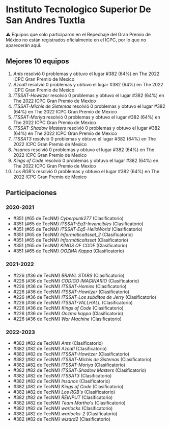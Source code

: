 # Instituto Tecnologico Superior De San Andres Tuxtla

:warning: Equipos que solo participaron en el Repechaje del Gran Premio de México no están registrados oficialmente en el ICPC, por lo que no aparecerán aquí.

## Mejores 10 equipos

1. _Ants_ resolvió 0 problemas y obtuvo el lugar #382 (64%) en The 2022 ICPC Gran Premio de Mexico
1. _Azcatl_ resolvió 0 problemas y obtuvo el lugar #382 (64%) en The 2022 ICPC Gran Premio de Mexico
1. _ITSSAT-Howitzer_ resolvió 0 problemas y obtuvo el lugar #382 (64%) en The 2022 ICPC Gran Premio de Mexico
1. _ITSSAT-Michis de Sistemas_ resolvió 0 problemas y obtuvo el lugar #382 (64%) en The 2022 ICPC Gran Premio de Mexico
1. _ITSSAT-Moriya_ resolvió 0 problemas y obtuvo el lugar #382 (64%) en The 2022 ICPC Gran Premio de Mexico
1. _ITSSAT-Shadow Masters_ resolvió 0 problemas y obtuvo el lugar #382 (64%) en The 2022 ICPC Gran Premio de Mexico
1. _ITSSAT3_ resolvió 0 problemas y obtuvo el lugar #382 (64%) en The 2022 ICPC Gran Premio de Mexico
1. _Insanos_ resolvió 0 problemas y obtuvo el lugar #382 (64%) en The 2022 ICPC Gran Premio de Mexico
1. _Kings of Code_ resolvió 0 problemas y obtuvo el lugar #382 (64%) en The 2022 ICPC Gran Premio de Mexico
1. _Los RGB's_ resolvió 0 problemas y obtuvo el lugar #382 (64%) en The 2022 ICPC Gran Premio de Mexico

## Participaciones

### 2020-2021

- #351 (#65 de TecNM) _Cyberpunk277_ (Clasificatorio)
- #351 (#65 de TecNM) _ITSSAT-Eq3-Invencibles_ (Clasificatorio)
- #351 (#65 de TecNM) _ITSSAT-Eq5-HelloWorld_ (Clasificatorio)
- #351 (#65 de TecNM) _InformaticaItssat_2_ (Clasificatorio)
- #351 (#65 de TecNM) _InformáticaItssat_ (Clasificatorio)
- #351 (#65 de TecNM) _KINGS OF CODE_ (Clasificatorio)
- #351 (#65 de TecNM) _OOZMA Kappa_ (Clasificatorio)

### 2021-2022

- #226 (#36 de TecNM) _BRAWL STARS_ (Clasificatorio)
- #226 (#36 de TecNM) _CODIGO IMAGINARIO_ (Clasificatorio)
- #226 (#36 de TecNM) _ITSSAT-Homies_ (Clasificatorio)
- #226 (#36 de TecNM) _ITSSAT-Howitzer_ (Clasificatorio)
- #226 (#36 de TecNM) _ITSSAT-Los subditos de Jerry_ (Clasificatorio)
- #226 (#36 de TecNM) _ITSSAT-VALLHALL_ (Clasificatorio)
- #226 (#36 de TecNM) _Kings of Code_ (Clasificatorio)
- #226 (#36 de TecNM) _Oozma kappa_ (Clasificatorio)
- #226 (#36 de TecNM) _War Machine_ (Clasificatorio)

### 2022-2023

- #382 (#82 de TecNM) _Ants_ (Clasificatorio)
- #382 (#82 de TecNM) _Azcatl_ (Clasificatorio)
- #382 (#82 de TecNM) _ITSSAT-Howitzer_ (Clasificatorio)
- #382 (#82 de TecNM) _ITSSAT-Michis de Sistemas_ (Clasificatorio)
- #382 (#82 de TecNM) _ITSSAT-Moriya_ (Clasificatorio)
- #382 (#82 de TecNM) _ITSSAT-Shadow Masters_ (Clasificatorio)
- #382 (#82 de TecNM) _ITSSAT3_ (Clasificatorio)
- #382 (#82 de TecNM) _Insanos_ (Clasificatorio)
- #382 (#82 de TecNM) _Kings of Code_ (Clasificatorio)
- #382 (#82 de TecNM) _Los RGB's_ (Clasificatorio)
- #382 (#82 de TecNM) _REINPUT_ (Clasificatorio)
- #382 (#82 de TecNM) _Team Martha's_ (Clasificatorio)
- #382 (#82 de TecNM) _warlocks_ (Clasificatorio)
- #382 (#82 de TecNM) _warlocks-2_ (Clasificatorio)
- #382 (#82 de TecNM) _wizard2_ (Clasificatorio)



